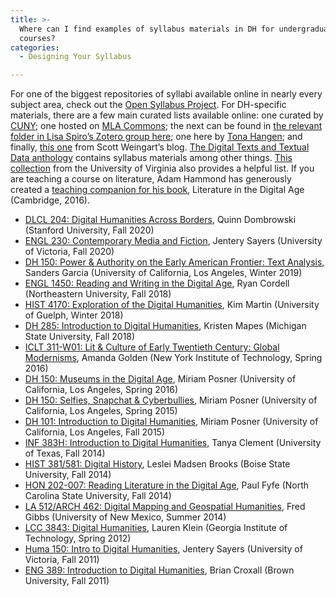 ```yaml
---
title: >-
  Where can I find examples of syllabus materials in DH for undergraduate
  courses?
categories:
  - Designing Your Syllabus

---
```

For one of the biggest repositories of syllabi available online in nearly every subject area, check out the [Open Syllabus Project](https://www.google.com/url?q=http://opensyllabusproject.org/&sa=D&source=editors&ust=1649984699370811&usg=AOvVaw3Y5-BoMzWd2DeZ92gYgwPg). For DH-specific materials, there are a few main curated lists available online: one curated by [CUNY](https://www.google.com/url?q=http://cunydhi.commons.gc.cuny.edu/2011/06/06/digital-humanities-syllabi/&sa=D&source=editors&ust=1649984699371019&usg=AOvVaw25PRvjfSqseobEaRL0tgZ6); one hosted on [MLA Commons](https://www.google.com/url?q=http://commons.mla.org/deposits/?facets%5Bgenre_facet%5D%5B%5D%3DSyllabus&sa=D&source=editors&ust=1649984699371188&usg=AOvVaw2FKNwUxp2kZsw0yOA7VxlC); the next can be found in [the relevant folder in Lisa Spiro’s Zotero group here](https://www.google.com/url?q=https://www.zotero.org/groups/digital_humanities_education/items/collectionKey/MXXEMX7P&sa=D&source=editors&ust=1649984699371388&usg=AOvVaw2OpomIyklLTyx5Fj1RzpBW); one here by [Tona Hangen](https://www.google.com/url?q=http://www.tonahangen.com/2011/10/dhsyllabi-partial-list/&sa=D&source=editors&ust=1649984699371550&usg=AOvVaw0o2mg2zUssSRE_cLMzZg2_); and finally, [this one](https://www.google.com/url?q=http://www.scottbot.net/HIAL/index.html@p%3D21794.html&sa=D&source=editors&ust=1649984699371733&usg=AOvVaw3XnfnFxnjOae1n5kmidUz1) from Scott Weingart’s blog. [The Digital Texts and Textual Data anthology](https://www.google.com/url?q=https://hcommons.org/deposits/item/hc:28413/&sa=D&source=editors&ust=1649984699372006&usg=AOvVaw2IFvv_ELo0_kkvz3mnNzVY) contains syllabus materials among other things. [This collection](https://www.google.com/url?q=https://dh.virginia.edu/syllabus-project&sa=D&source=editors&ust=1649984699372187&usg=AOvVaw2w8zb2gtJ2PZ7HQzsFx2bb) from the University of Virginia also provides a helpful list. If you are teaching a course on literature, Adam Hammond has generously created a [teaching companion for his book](https://www.google.com/url?q=http://www.adamhammond.com/teaching-litda/&sa=D&source=editors&ust=1649984699372370&usg=AOvVaw1DvhQdB11qKN7Q1pXwbSI7), Literature in the Digital Age (Cambridge, 2016).

*   [DLCL 204: Digital Humanities Across Borders](https://www.google.com/url?q=https://github.com/quinnanya/dlcl204/blob/master/dlcl204syllabus.md&sa=D&source=editors&ust=1649984699372874&usg=AOvVaw120GN1zWYCFxy8rgc0_Fd0), Quinn Dombrowski (Stanford University, Fall 2020)
*   [ENGL 230: Contemporary Media and Fiction](https://www.google.com/url?q=https://jentery.github.io/engl230/&sa=D&source=editors&ust=1649984699373196&usg=AOvVaw2YrEKJi9CIPhD8j6sajEHF), Jentery Sayers (University of Victoria, Fall 2020)
*   [DH 150: Power & Authority on the Early American Frontier: Text Analysis](https://www.google.com/url?q=https://asandersgarcia.humspace.ucla.edu/courses/dh150w19/home/&sa=D&source=editors&ust=1649984699373499&usg=AOvVaw1VA9qerjG7w5UfTiS5JDa3), Sanders Garcia (University of California, Los Angeles, Winter 2019)
*   [ENGL 1450: Reading and Writing in the Digital Age](https://www.google.com/url?q=https://f18rwda.ryancordell.org/&sa=D&source=editors&ust=1649984699373784&usg=AOvVaw1vlvqW7cGfMiCP44LBacMq), Ryan Cordell (Northeastern University, Fall 2018)
*   [HIST 4170: Exploration of the Digital Humanities](https://www.google.com/url?q=https://hcommons.org/deposits/objects/hc:31390/datastreams/CONTENT/content&sa=D&source=editors&ust=1649984699374090&usg=AOvVaw0-sabOaSZnP0uOdsc8fJy-), Kim Martin (University of Guelph, Winter 2018)
*   [DH 285: Introduction to Digital Humanities](https://www.google.com/url?q=https://hcommons.org/deposits/objects/hc:22728/datastreams/CONTENT/content&sa=D&source=editors&ust=1649984699374381&usg=AOvVaw3tD1EkZWUbKE97jwSpJ0t_), Kristen Mapes (Michigan State University, Fall 2018)
*   [ICLT 311-W01: Lit & Culture of Early Twentieth Century: Global Modernisms](https://www.google.com/url?q=https://globaldigitalmodernisms.weebly.com/syllabus.html&sa=D&source=editors&ust=1649984699374715&usg=AOvVaw2NR7Hp5jpmQV4bAUDDshki), Amanda Golden (New York Institute of Technology, Spring 2016)
*   [DH 150: Museums in the Digital Age](https://www.google.com/url?q=http://miriamposner.com/classes/dh150w16/&sa=D&source=editors&ust=1649984699375020&usg=AOvVaw3vzpVmBnmgn0nhWOrrsZwn), Miriam Posner (University of California, Los Angeles, Spring 2016)
*   [DH 150: Selfies, Snapchat & Cyberbullies](https://www.google.com/url?q=http://miriamposner.com/dh150w15/&sa=D&source=editors&ust=1649984699375266&usg=AOvVaw2QHCX5c4DFVRRwQs8a-NFX), Miriam Posner (University of California, Los Angeles, Spring 2015)
*   [DH 101: Introduction to Digital Humanities](https://www.google.com/url?q=http://miriamposner.com/dh101f15/&sa=D&source=editors&ust=1649984699375484&usg=AOvVaw2tP0xgbjQquZKrEnhY5MU-), Miriam Posner (University of California, Los Angeles, Fall 2015)
*   [INF 383H: Introduction to Digital Humanities](https://www.google.com/url?q=https://www.ischool.utexas.edu/sites/default/files/images/webform/DHFall2014Syllabus.pdf&sa=D&source=editors&ust=1649984699375768&usg=AOvVaw1KmGqvAJVOG0IA1HyCgPtK), Tanya Clement (University of Texas, Fall 2014)
*   [HIST 381/581: Digital History](https://www.google.com/url?q=http://digitally.doinghistory.com/wp-content/uploads/2012/08/HIST381-581Syllabus.pdf&sa=D&source=editors&ust=1649984699376157&usg=AOvVaw0YMSOSb6zGb9ZLO94oxiZ3), Leslei Madsen Brooks (Boise State University, Fall 2014)
*   [HON 202-007: Reading Literature in the Digital Age](https://www.google.com/url?q=https://commons.mla.org/deposits/item/mla:627/&sa=D&source=editors&ust=1649984699376461&usg=AOvVaw2v9avjfrATh6LT3Ac4X_j5), Paul Fyfe (North Carolina State University, Fall 2014)
*   [LA 512/ARCH 462: Digital Mapping and Geospatial Humanities](https://www.google.com/url?q=http://fredgibbs.net/courses/digital-mapping/&sa=D&source=editors&ust=1649984699376853&usg=AOvVaw0A32QxqfdMQfbFmKIKpVCK), Fred Gibbs (University of New Mexico, Summer 2014)
*   [LCC 3843: Digital Humanities](https://www.google.com/url?q=http://www.scottbot.net/HIAL/wp-content/uploads/2012/09/lcc3843-syllabus.pdf&sa=D&source=editors&ust=1649984699377227&usg=AOvVaw0wo_34B9XW7Dgqdiaeb1wq), Lauren Klein (Georgia Institute of Technology, Spring 2012)
*   [Huma 150: Intro to Digital Humanities](https://www.google.com/url?q=http://www.jenterysayers.com/2011/150/&sa=D&source=editors&ust=1649984699377496&usg=AOvVaw0ZTg-0Xif8gGLyLODHzTW6), Jentery Sayers (University of Victoria, Fall 2011)
*   [ENG 389: Introduction to Digital Humanities](https://www.google.com/url?q=http://www.briancroxall.net/dh/syllabus/&sa=D&source=editors&ust=1649984699377872&usg=AOvVaw1w4gjjl-sJONS6CqUNFjam), Brian Croxall (Brown University, Fall 2011)